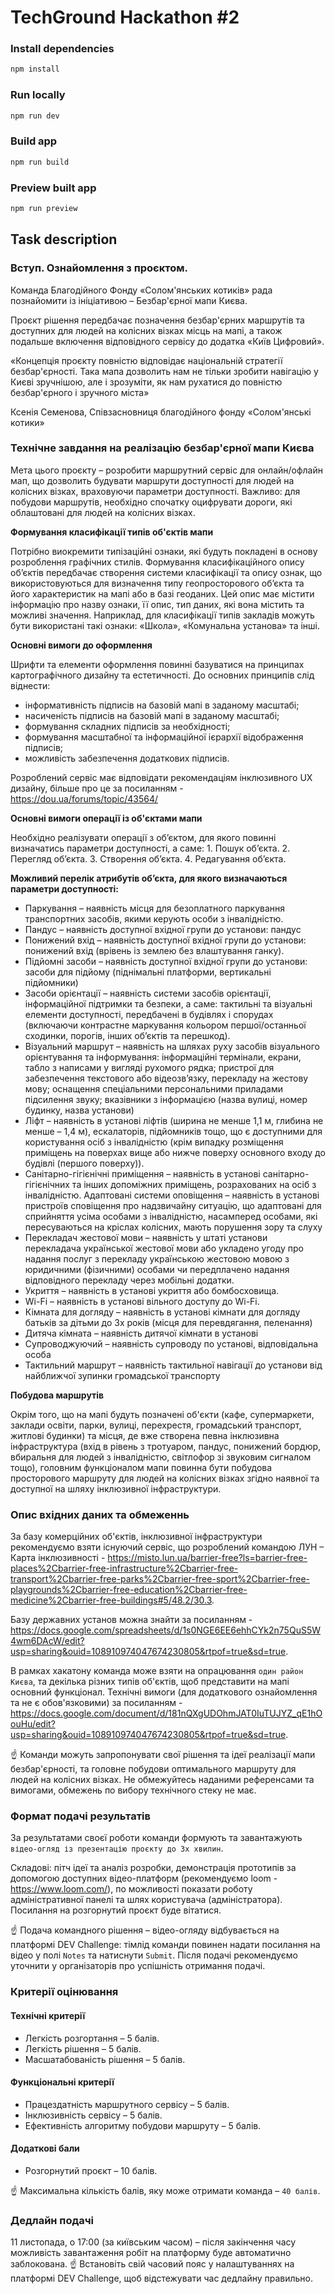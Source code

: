 # TechGround Hackathon #2

### Install dependencies
```bash
npm install
```

### Run locally
```bash
npm run dev
```

### Build app
```bash
npm run build
```

### Preview built app
```bash
npm run preview
```

## Task description
### Вступ. Ознайомлення з проєктом.

Команда Благодійного Фонду «Солом'янських котиків» рада познайомити із ініціативою – Безбар'єрної мапи Києва.

Проєкт рішення передбачає позначення безбар'єрних маршрутів та доступних для людей на колісних візках місць на мапі, а також подальше включення відповідного сервісу до додатка «Київ Цифровий».

«Концепція проєкту повністю відповідає національній стратегії безбар'єрності. Така мапа дозволить нам не тільки зробити навігацію у Києві зручнішою, але і зрозуміти, як нам рухатися до повністю безбар'єрного і зручного міста»

Ксенія Семенова, Співзасновниця благодійного фонду «Солом'янські котики»



### Технічне завдання на реалізацію безбар'єрної мапи Києва

Мета цього проєкту – розробити маршрутний сервіс для онлайн/офлайн мап, що дозволить будувати маршрути доступності для людей на колісних візках, враховуючи параметри доступності. Важливо: для побудови маршрутів, необхідно спочатку оцифрувати дороги, які облаштовані для людей на колісних візках.
 
**Формування класифікації типів об'єктів мапи**

Потрібно виокремити типізаційні ознаки, які будуть покладені в основу розроблення графічних стилів. 
Формування класифікаційного опису об’єктів передбачає створення системи класифікації та опису ознак, що використовуються для визначення типу геопросторового об’єкта та його характеристик на мапі або в базі геоданих.
Цей опис має містити інформацію про назву ознаки, її опис, тип даних, які вона містить та можливі значення. Наприклад, для класифікації типів закладів можуть бути використані такі ознаки: «Школа», «Комунальна установа» та інші.

**Основні вимоги до оформлення**

Шрифти та елементи оформлення повинні базуватися на принципах картографічного дизайну та естетичності. До основних принципів слід віднести:
- інформативність підписів на базовій мапі в заданому масштабі;
- насиченість підписів на базовій мапі в заданому масштабі;
- формування складних підписів за необхідності;
- формування масштабної та інформаційної ієрархії відображення підписів;
- можливість забезпечення додаткових підписів.

Розроблений сервіс має відповідати рекомендаціям інклюзивного UX дизайну, більше про це за посиланням - https://dou.ua/forums/topic/43564/

**Основні вимоги операції із об'єктами мапи**

Необхідно реалізувати операції з об’єктом, для якого повинні визначатись параметри доступності, а саме:
    1. Пошук об’єкта.
    2. Перегляд об’єкта.
    3. Створення об’єкта.
    4. Редагування об’єкта.

**Можливий перелік атрибутів об’єкта, для якого визначаються параметри доступності:**

- Паркування – наявність місця для безоплатного паркування транспортних засобів, якими керують особи з інвалідністю. 
- Пандус – наявність доступної вхідної групи до установи: пандус
- Понижений вхід – наявність доступної вхідної групи до установи: понижений вхід (врівень із землею без влаштування ганку).
- Підйомні засоби – наявність доступної вхідної групи до установи: засоби для підйому (піднімальні платформи, вертикальні підйомники)
- Засоби орієнтації – наявність системи засобів орієнтації, інформаційної підтримки та безпеки, а саме: тактильні та візуальні елементи доступності, передбачені в будівлях і спорудах (включаючи контрастне маркування кольором першої/останньої сходинки, порогів, інших об’єктів та перешкод).
- Візуальний маршрут – наявність на шляхах руху засобів візуального орієнтування та інформування: інформаційні термінали, екрани, табло з написами у вигляді рухомого рядка; пристрої для забезпечення текстового або відеозв’язку, перекладу на жестову мову; оснащення спеціальними персональними приладами підсилення звуку; вказівники з інформацією (назва вулиці, номер будинку, назва установи) 
- Ліфт – наявність в установі ліфтів (ширина не менше 1,1 м, глибина не менше – 1,4 м), ескалаторів, підйомників тощо, що є доступними для користування осіб з інвалідністю (крім випадку розміщення приміщень на поверхах вище або нижче поверху основного входу до будівлі (першого поверху)).
- Санітарно-гігієнічні приміщення – наявність в установі санітарно-гігієнічних та інших допоміжних приміщень, розрахованих на осіб з інвалідністю.
Адаптовані системи оповіщення – наявність в установі пристроїв сповіщення про надзвичайну ситуацію, що адаптовані для сприйняття усіма особами з інвалідністю, насамперед особами, які пересуваються на кріслах колісних, мають порушення зору та слуху
- Перекладач жестової мови – наявність у штаті установи перекладача української жестової мови або укладено угоду про надання послуг з перекладу українською жестовою мовою з юридичними (фізичними) особами чи передплачено надання відповідного перекладу через мобільні додатки.
- Укриття – наявність в установі укриття або бомбосховища.
- Wi-Fi – наявність в установі вільного доступу до Wi-Fi.
- Кімната для догляду – наявність в установі кімнати для догляду батьків за дітьми до 3х років (місця для перевдягання, пеленання) 
- Дитяча кімната – наявність дитячої кімнати в установі 
- Супроводжуючий – наявність супроводу по установі, відповідальна особа 
- Тактильний маршрут – наявність тактильної навігації до установи від найближчої зупинки громадської транспорту

**Побудова маршрутів**

Окрім того, що на мапі будуть позначені об'єкти (кафе, супермаркети, заклади освіти, парки, вулиці, перехрестя, громадський транспорт, житлові будинки) та місця, де вже створена певна інклюзивна інфраструктура (вхід в рівень з тротуаром, пандус, понижений бордюр, вбиральня для людей з інвалідністю, світлофор зі звуковим сигналом тощо), головним функціоналом мапи повинна бути побудова просторового маршруту для людей на колісних візках згідно наявної та доступної на шляху інклюзивної інфраструктури.

### Опис вхідних даних та обмеженнь

За базу комерційних об'єктів, інклюзивної інфраструктури рекомендуємо взяти існуючий сервіс, що розроблений командою ЛУН – Карта інклюзивності - https://misto.lun.ua/barrier-free?ls=barrier-free-places%2Cbarrier-free-infrastructure%2Cbarrier-free-transport%2Cbarrier-free-parks%2Cbarrier-free-sport%2Cbarrier-free-playgrounds%2Cbarrier-free-education%2Cbarrier-free-medicine%2Cbarrier-free-buildings#5/48.2/30.3.

Базу державних установ можна знайти за посиланням - https://docs.google.com/spreadsheets/d/1s0NGE6EE6ehhCYk2n75QuS5W4wm6DAcW/edit?usp=sharing&ouid=108910974047674230805&rtpof=true&sd=true.

В рамках хакатону команда може взяти на опрацювання `один район Києва`, та декілька різних типів об'єктів, щоб представити на мапі основний функціонал.
Технічні вимоги (для додаткового ознайомлення та не є обов'язковими) за посиланням - https://docs.google.com/document/d/181nQXgUDOhmJAT0IuTUJYZ_qE1hOouHu/edit?usp=sharing&ouid=108910974047674230805&rtpof=true&sd=true.

☝️ Команди можуть запропонувати свої рішення та ідеї реалізації мапи безбар'єрності, та головне побудови оптимального маршруту для людей на колісних візках. 
Не обмежуйтесь наданими референсами та вимогами, обмежень по вибору технічного стеку не має. 



### Формат подачі результатів

За результатами своєї роботи команди формують та завантажують `відео-огляд із презентацію проєкту до 3х хвилин`.

Складові: пітч ідеї та аналіз розробки, демонстрація прототипів за допомогою доступних відео-платформ (рекомендуємо loom - https://www.loom.com/), по можливості показати роботу адміністративної панелі та шлях користувача (адміністратора). Посилання на розгорнутий проєкт буде вітатися.

☝️ Подача командного рішення – відео-огляду відбувається на платформі DEV Challenge: тімлід команди повинен надати посилання на відео у полі `Notes` та натиснути `Submit`. Після подачі рекомендуємо уточнити у організаторів про успішність отримання подачі.



### Критерії оцінювання

#### Технічні критерії
- Легкість розгортання – 5 балів.
- Легкість рішення – 5 балів.
- Масшатабованість рішення – 5 балів.

#### Функціональні критерії
- Працездатність маршрутного сервісу – 5 балів.
- Інклюзивність сервісу –  5 балів.
- Ефективність алгоритму побудови маршруту – 5 балів.

#### Додаткові бали
- Розгорнутий проєкт – 10 балів.

☝️ Максимальна кількість балів, яку може отримати команда – `40 балів`.


### Дедлайн подачі

11 листопада, о 17:00 (за київським часом) – після закінчення часу можливість завантаження робіт на платформу буде автоматично заблокована.
☝️ Встановіть свій часовий пояс у налаштуваннях на платформі DEV Challenge, щоб відстежувати час дедлайну правильно.